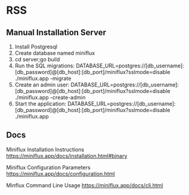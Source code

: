 # RSS


## Manual Installation Server
1. Install Postgresql
2. Create database named miniflux
3. cd server;go build
4. Run the SQL migrations: DATABASE_URL=postgres://[db_username]:[db_password]@[db_host]:[db_port]/miniflux?sslmode=disable  ./miniflux.app -migrate
5. Create an admin user: DATABASE_URL=postgres://[db_username]:[db_password]@[db_host]:[db_port]/miniflux?sslmode=disable  ./miniflux.app -create-admin
6. Start the application: DATABASE_URL=postgres://[db_username]:[db_password]@[db_host]:[db_port]/miniflux?sslmode=disable  ./miniflux.app


## Docs
Miniflux Installation Instructions
https://miniflux.app/docs/installation.html#binary

Miniflux Configuration Parameters
https://miniflux.app/docs/configuration.html

Minflux Command Line Usage
https://miniflux.app/docs/cli.html


